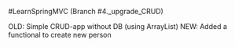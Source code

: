 #LearnSpringMVC (Branch #4._upgrade_CRUD)

OLD: Simple CRUD-app without DB (using ArrayList)
NEW: Added a functional to create new person